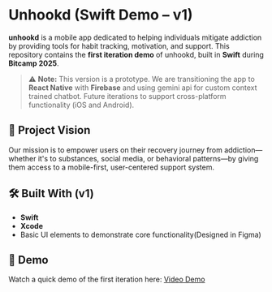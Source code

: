 # Unhookd (Swift Demo – v1)

**unhookd** is a mobile app dedicated to helping individuals mitigate addiction by providing tools for habit tracking, motivation, and support. This repository contains the **first iteration demo** of unhookd, built in **Swift** during **Bitcamp 2025**.

> ⚠️ **Note:** This version is a prototype. We are transitioning the app to **React Native** with **Firebase** and using gemini api for custom context trained chatbot. Future iterations to support cross-platform functionality (iOS and Android).

## 🎯 Project Vision

Our mission is to empower users on their recovery journey from addiction—whether it's to substances, social media, or behavioral patterns—by giving them access to a mobile-first, user-centered support system.

## 🛠️ Built With (v1)

- **Swift**
- **Xcode**
- Basic UI elements to demonstrate core functionality(Designed in Figma)

## 🎥 Demo

Watch a quick demo of the first iteration here: [Video Demo](https://youtu.be/e8hOp8PS4UM)

